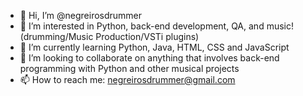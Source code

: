 - 👋 Hi, I’m @negreirosdrummer
- 👀 I’m interested in Python, back-end development, QA, and music! (drumming/Music Production/VSTi plugins)
- 🌱 I’m currently learning Python, Java, HTML, CSS and JavaScript
- 💞️ I’m looking to collaborate on anything that involves back-end programming with Python and other musical projects
- 📫 How to reach me: negreirosdrummer@gmail.com
<!---
negreirosdrummer/negreirosdrummer is a ✨ special ✨ repository because its `README.md` (this file) appears on your GitHub profile.
You can click the Preview link to take a look at your changes.
--->

